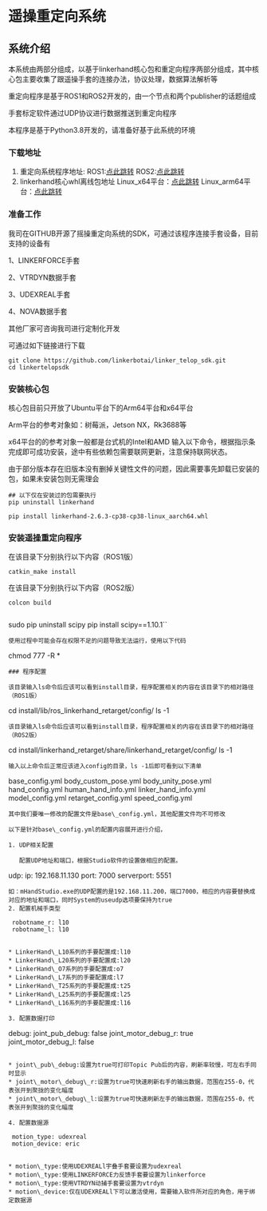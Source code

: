 ﻿# 遥操重定向系统

## 系统介绍

本系统由两部分组成，以基于linkerhand核心包和重定向程序两部分组成，其中核心包主要收集了跟遥操手套的连接办法，协议处理，数据算法解析等

重定向程序是基于ROS1和ROS2开发的，由一个节点和两个publisher的话题组成

手套标定软件通过UDP协议进行数据推送到重定向程序

本程序是基于Python3.8开发的，请准备好基于此系统的环境

### 下载地址

1. 重定向系统程序地址:
   ROS1:[点此跳转](https://github.com/linkerbotai/linker_telop_sdk/tree/main/linkertelopsdk/ros1/install)
   ROS2:[点此跳转](https://github.com/linkerbotai/linker_telop_sdk/tree/main/linkertelopsdk/ros2/install)
2. linkerhand核心whl离线包地址
   Linux_x64平台：[点此跳转](https://github.com/linkerbotai/linker_telop_sdk/blob/main/linkertelopsdk/whl/linkerhand-2.6.3-cp38-cp38-linux_x86_64.whl)
   Linux_arm64平台：[点此跳转](https://github.com/linkerbotai/linker_telop_sdk/blob/main/linkertelopsdk/whl/linkerhand-2.6.3-cp38-cp38-linux_aarch64.whl)

### 准备工作

我司在GITHUB开源了摇操重定向系统的SDK，可通过该程序连接手套设备，目前支持的设备有

1、LINKERFORCE手套

2、VTRDYN数据手套

3、UDEXREAL手套

4、NOVA数据手套

其他厂家可咨询我司进行定制化开发

可通过如下链接进行下载

```
git clone https://github.com/linkerbotai/linker_telop_sdk.git
cd linkertelopsdk
```

### 安装核心包

核心包目前只开放了Ubuntu平台下的Arm64平台和x64平台

Arm平台的参考对象如：树莓派，Jetson NX，Rk3688等

x64平台的的参考对象一般都是台式机的Intel和AMD
输入以下命令，根据指示条完成即可成功安装，途中有些依赖包需要联网更新，注意保持联网状态。

由于部分版本存在旧版本没有删掉关键性文件的问题，因此需要事先卸载已安装的包，如果未安装包则无需理会

```
## 以下仅在安装过的包需要执行
pip uninstall linkerhand
```

```
pip install linkerhand-2.6.3-cp38-cp38-linux_aarch64.whl
```

### 安装遥操重定向程序

在该目录下分别执行以下内容（ROS1版）

```
catkin_make install
```

在该目录下分别执行以下内容（ROS2版）

```
colcon build
```

```运行途中可能存在因为包的版本不对导致报错的可能，尤其是scipy，树莓派默认安装的是1.4.x版本，而我们需要更新到1.10.1版本，则执行以下指令，则可以把系统中的scipy卸载并安装到用户系统中

```
sudo pip uninstall scipy
pip install scipy==1.10.1``
```
使用过程中可能会存在权限不足的问题导致无法运行，使用以下代码

```
chmod 777 -R *
```
### 程序配置

该目录输入ls命令后应该可以看到install目录，程序配置相关的内容在该目录下的相对路径（ROS1版）

```
cd install/lib/ros_linkerhand_retarget/config/
ls -1
```
该目录输入ls命令后应该可以看到install目录，程序配置相关的内容在该目录下的相对路径（ROS2版）

```
cd install/linkerhand_retarget/share/linkerhand_retarget/config/
ls -1
```
输入以上命令后正常应该进入config的目录，ls -1后即可看到以下清单

```
base_config.yml
body_custom_pose.yml
body_unity_pose.yml
hand_config.yml
human_hand_info.yml
linker_hand_info.yml
model_config.yml
retarget_config.yml
speed_config.yml
```
其中我们要唯一修改的配置文件是base\_config.yml，其他配置文件均不可修改

以下是针对base\_config.yml的配置内容展开进行介绍，

1. UDP相关配置

   配置UDP地址和端口，根据Studio软件的设置做相应的配置。

   ```
   udp:
     ip: 192.168.11.130
     port: 7000
     serverport: 5551
   ```
   如：mHandStudio.exe的UDP配置的是192.168.11.200，端口7000，相应的内容要替换成对应的地址和端口，同时System的useudp选项要保持为true
2. 配置机械手类型

   ```
     robotname_r: l10
     robotname_l: l10
   ```

* LinkerHand\_L10系列的手要配置成:l10
* LinkerHand\_L20系列的手要配置成:l20
* LinkerHand\_O7系列的手要配置成:o7
* LinkerHand\_L7系列的手要配置成:l7
* LinkerHand\_T25系列的手要配置成:t25
* LinkerHand\_L25系列的手要配置成:l25
* LinkerHand\_L16系列的手要配置成:l16

3. 配置数据打印

   ```
   debug:
     joint_pub_debug: false
     joint_motor_debug_r: true
     joint_motor_debug_l: false
   ```

* joint\_pub\_debug:设置为true可打印Topic Pub后的内容，刷新率较慢，可左右手同时显示
* joint\_motor\_debug\_r:设置为true可快速刷新右手的输出数据，范围在255-0，代表张开到聚拢的变化幅度
* joint\_motor\_debug\_l:设置为true可快速刷新左手的输出数据，范围在255-0，代表张开到聚拢的变化幅度

4. 配置数据源

   ```
     motion_type: udexreal
     motion_device: eric
   ```

* motion\_type:使用UDEXREALl宇叠手套要设置为udexreal
* motion\_type:使用LINKERFORCE力反馈手套要设置为linkerforce
* motion\_type:使用VTRDYN动捕手套要设置为vtrdyn
* motion\_device:仅在UDEXREALl下可以激活使用，需要输入软件所对应的角色，用于绑定数据源
